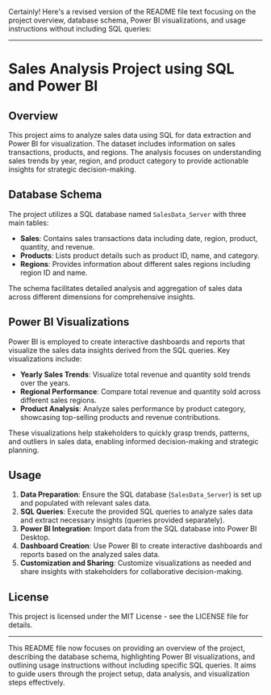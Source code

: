 Certainly! Here's a revised version of the README file text focusing on the project overview, database schema, Power BI visualizations, and usage instructions without including SQL queries:

---

# Sales Analysis Project using SQL and Power BI

## Overview
This project aims to analyze sales data using SQL for data extraction and Power BI for visualization. The dataset includes information on sales transactions, products, and regions. The analysis focuses on understanding sales trends by year, region, and product category to provide actionable insights for strategic decision-making.

## Database Schema
The project utilizes a SQL database named `SalesData_Server` with three main tables:

- **Sales**: Contains sales transactions data including date, region, product, quantity, and revenue.
- **Products**: Lists product details such as product ID, name, and category.
- **Regions**: Provides information about different sales regions including region ID and name.

The schema facilitates detailed analysis and aggregation of sales data across different dimensions for comprehensive insights.

## Power BI Visualizations
Power BI is employed to create interactive dashboards and reports that visualize the sales data insights derived from the SQL queries. Key visualizations include:

- **Yearly Sales Trends**: Visualize total revenue and quantity sold trends over the years.
- **Regional Performance**: Compare total revenue and quantity sold across different sales regions.
- **Product Analysis**: Analyze sales performance by product category, showcasing top-selling products and revenue contributions.

These visualizations help stakeholders to quickly grasp trends, patterns, and outliers in sales data, enabling informed decision-making and strategic planning.

## Usage
1. **Data Preparation**: Ensure the SQL database (`SalesData_Server`) is set up and populated with relevant sales data.
2. **SQL Queries**: Execute the provided SQL queries to analyze sales data and extract necessary insights (queries provided separately).
3. **Power BI Integration**: Import data from the SQL database into Power BI Desktop.
4. **Dashboard Creation**: Use Power BI to create interactive dashboards and reports based on the analyzed sales data.
5. **Customization and Sharing**: Customize visualizations as needed and share insights with stakeholders for collaborative decision-making.

## License
This project is licensed under the MIT License - see the LICENSE file for details.

---

This README file now focuses on providing an overview of the project, describing the database schema, highlighting Power BI visualizations, and outlining usage instructions without including specific SQL queries. It aims to guide users through the project setup, data analysis, and visualization steps effectively.
